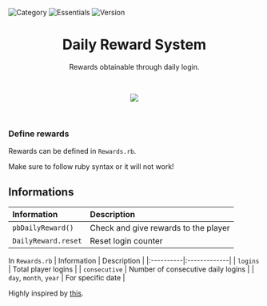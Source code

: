 ![Category](https://badgen.net/badge/Category/Utility/green)
![Essentials](https://badgen.net/badge/Essentials/20.1/orange)
![Version](https://badgen.net/badge/Version/1.0.0/cyan)

<h1 align="center">Daily Reward System</h1>

<p align="center">
Rewards obtainable through daily login.
</p>

<br>
<a href="https://micktk.github.io/Pokemon-Essentials-Plugins/index.html#/home?url=https://github.com/MickTK/Pokemon-Essentials-Plugins/tree/main/Daily%20Reward%20System&fileName=Daily%20Reward%20System&rootDirectory=true"><p align="center">
<img src="https://custom-icon-badges.herokuapp.com/badge/-Download-red?style=for-the-badge&logo=download&logoColor=white">
</p></a>
<br>

### Define rewards
Rewards can be defined in `Rewards.rb`.

Make sure to follow ruby syntax or it will not work!

## Informations
| Information | Description |
|:----------|:-------------|
| `pbDailyReward()` | Check and give rewards to the player |
| `DailyReward.reset` | Reset login counter |

In `Rewards.rb`
| Information | Description |
|:----------|:-------------|
| `logins` | Total player logins |
| `consecutive` | Number of consecutive daily logins |
| `day`, `month`, `year` | For specific date |

Highly inspired by [this](https://www.curseforge.com/minecraft/mc-mods/custom-daily-reward?page=2).
